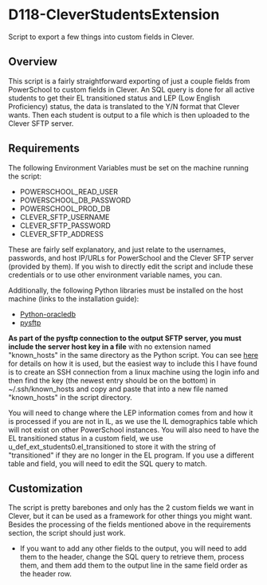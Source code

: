 # D118-CleverStudentsExtension

Script to export a few things into custom fields in Clever.

## Overview

This script is a fairly straightforward exporting of just a couple fields from PowerSchool to custom fields in Clever. An SQL query is done for all active students to get their EL transitioned status and LEP (Low English Proficiency) status, the data is translated to the Y/N format that Clever wants. Then each student is output to a file which is then uploaded to the Clever SFTP server.

## Requirements

The following Environment Variables must be set on the machine running the script:

- POWERSCHOOL_READ_USER
- POWERSCHOOL_DB_PASSWORD
- POWERSCHOOL_PROD_DB
- CLEVER_SFTP_USERNAME
- CLEVER_SFTP_PASSWORD
- CLEVER_SFTP_ADDRESS

These are fairly self explanatory, and just relate to the usernames, passwords, and host IP/URLs for PowerSchool and the Clever SFTP server (provided by them). If you wish to directly edit the script and include these credentials or to use other environment variable names, you can.

Additionally, the following Python libraries must be installed on the host machine (links to the installation guide):

- [Python-oracledb](https://python-oracledb.readthedocs.io/en/latest/user_guide/installation.html)
- [pysftp](https://pypi.org/project/pysftp/)

**As part of the pysftp connection to the output SFTP server, you must include the server host key in a file** with no extension named "known_hosts" in the same directory as the Python script. You can see [here](https://pysftp.readthedocs.io/en/release_0.2.9/cookbook.html#pysftp-cnopts) for details on how it is used, but the easiest way to include this I have found is to create an SSH connection from a linux machine using the login info and then find the key (the newest entry should be on the bottom) in ~/.ssh/known_hosts and copy and paste that into a new file named "known_hosts" in the script directory.

You will need to change where the LEP information comes from and how it is processed if you are not in IL, as we use the IL demographics table which will not exist on other PowerSchool instances.
You will also need to have the EL transitioned status in a custom field, we use u_def_ext_students0.el_transitioned to store it with the string of "transitioned" if they are no longer in the EL program. If you use a different table and field, you will need to edit the SQL query to match.

## Customization

The script is pretty barebones and only has the 2 custom fields we want in Clever, but it can be used as a framework for other things you might want. Besides the processing of the fields mentioned above in the requirements section, the script should just work.

- If you want to add any other  fields to the output, you will need to add them to the header, change the SQL query to retrieve them, process them, and them add them to the output line in the same field order as the header row.
